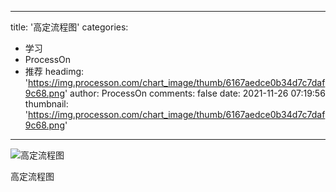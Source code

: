 
---
title: '高定流程图'
categories: 
 - 学习
 - ProcessOn
 - 推荐
headimg: 'https://img.processon.com/chart_image/thumb/6167aedce0b34d7c7daf9c68.png'
author: ProcessOn
comments: false
date: 2021-11-26 07:19:56
thumbnail: 'https://img.processon.com/chart_image/thumb/6167aedce0b34d7c7daf9c68.png'
---

<div>   
<img class="thumb" alt="高定流程图" src="https://img.processon.com/chart_image/thumb/6167aedce0b34d7c7daf9c68.png" referrerpolicy="no-referrer">
<p>高定流程图</p>  
</div>
            